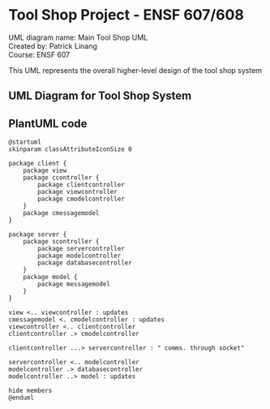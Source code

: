# Tool Shop Project - ENSF 607/608
UML diagram name: Main Tool Shop UML 
<br>
Created by: Patrick Linang
<br>
Course: ENSF 607

This UML represents the overall higher-level design of the tool shop system

## UML Diagram for Tool Shop System
## PlantUML code
```plantuml
@startuml
skinparam classAttributeIconSize 0

package client {
    package view
    package ccontroller {
        package clientcontroller
        package viewcontroller
        package cmodelcontroller
    }
    package cmessagemodel
}

package server {
    package scontroller {
        package servercontroller
        package modelcontroller
        package databasecontroller
    }
    package model {
        package messagemodel
    }
}

view <.. viewcontroller : updates
cmessagemodel <. cmodelcontroller : updates
viewcontroller <.. clientcontroller 
clientcontroller .> cmodelcontroller

clientcontroller ...> servercontroller : " comms. through socket"

servercontroller <.. modelcontroller
modelcontroller .> databasecontroller
modelcontroller ..> model : updates

hide members
@enduml
```